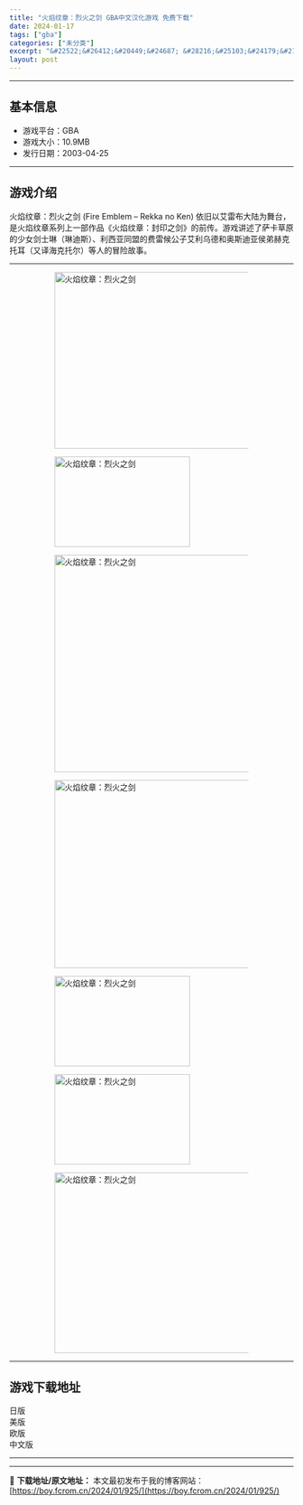 ```yaml
---
title: "火焰纹章：烈火之剑 GBA中文汉化游戏 免费下载"
date: 2024-01-17
tags: ["gba"]
categories: ["未分类"]
excerpt: "&#22522;&#26412;&#20449;&#24687; &#28216;&#25103;&#24179;&#21488;&#65306;GBA &#28216;&#25103;&#22823;&#23567;&#65306;10.9MB &#21457;&#34892;&#26085;&amp;#&hellip;"
layout: post
---
```


 <hr><h2>&#22522;&#26412;&#20449;&#24687;</h2> <ul><li>&#28216;&#25103;&#24179;&#21488;&#65306;GBA</li> <li>&#28216;&#25103;&#22823;&#23567;&#65306;10.9MB</li> <li>&#21457;&#34892;&#26085;&#26399;&#65306;2003-04-25</li> </ul><hr><h2>&#28216;&#25103;&#20171;&#32461;</h2> <p>&#28779;&#28976;&#32441;&#31456;&#65306;&#28872;&#28779;&#20043;&#21073; (Fire Emblem &ndash; Rekka no Ken) &#20381;&#26087;&#20197;&#33406;&#38647;&#24067;&#22823;&#38470;&#20026;&#33310;&#21488;&#65292;&#26159;&#28779;&#28976;&#32441;&#31456;&#31995;&#21015;&#19978;&#19968;&#37096;&#20316;&#21697;&#12298;&#28779;&#28976;&#32441;&#31456;&#65306;&#23553;&#21360;&#20043;&#21073;&#12299;&#30340;&#21069;&#20256;&#12290;&#28216;&#25103;&#35762;&#36848;&#20102;&#33832;&#21345;&#33609;&#21407;&#30340;&#23569;&#22899;&#21073;&#22763;&#29747;&#65288;&#29747;&#36842;&#26031;&#65289;&#12289;&#21033;&#35199;&#20122;&#21516;&#30431;&#30340;&#36153;&#38647;&#20505;&#20844;&#23376;&#33406;&#21033;&#20044;&#24503;&#21644;&#22885;&#26031;&#36842;&#20122;&#20399;&#24351;&#36203;&#20811;&#25176;&#32819;&#65288;&#21448;&#35793;&#28023;&#20811;&#25176;&#23572;&#65289;&#31561;&#20154;&#30340;&#20882;&#38505;&#25925;&#20107;&#12290;</p> <hr><figure><figure><img loading="lazy" decoding="async" width="500" height="313" data-id="5460" src="https://boy.fcrom.cn/wp-content/uploads/2024/01/20240116_65a635e09164a.jpg" title="&#28779;&#28976;&#32441;&#31456;&#65306;&#28872;&#28779;&#20043;&#21073;-&#23553;&#38754;" alt="火焰纹章：烈火之剑"></figure><figure><img loading="lazy" decoding="async" width="240" height="160" data-id="5419" src="https://boy.fcrom.cn/wp-content/uploads/2024/01/20240116_65a635e0bf915.png" title="&#28779;&#28976;&#32441;&#31456;&#65306;&#28872;&#28779;&#20043;&#21073;-1" alt="火焰纹章：烈火之剑"></figure><figure><img loading="lazy" decoding="async" width="577" height="385" data-id="5424" src="https://boy.fcrom.cn/wp-content/uploads/2024/01/20240116_65a635e11df5d.jpg" title="&#28779;&#28976;&#32441;&#31456;&#65306;&#28872;&#28779;&#20043;&#21073;-2" alt="火焰纹章：烈火之剑"></figure><figure><img loading="lazy" decoding="async" width="500" height="333" data-id="5421" src="https://boy.fcrom.cn/wp-content/uploads/2024/01/20240116_65a635e14e17a.jpg" title="&#28779;&#28976;&#32441;&#31456;&#65306;&#28872;&#28779;&#20043;&#21073;-3" alt="火焰纹章：烈火之剑"></figure><figure><img loading="lazy" decoding="async" width="240" height="160" data-id="5422" src="https://boy.fcrom.cn/wp-content/uploads/2024/01/20240116_65a635e175ae8.png" title="&#28779;&#28976;&#32441;&#31456;&#65306;&#28872;&#28779;&#20043;&#21073;" alt="火焰纹章：烈火之剑"></figure><figure><img loading="lazy" decoding="async" width="240" height="160" data-id="5425" src="https://boy.fcrom.cn/wp-content/uploads/2024/01/20240116_65a635e1a2a15.png" title="&#28779;&#28976;&#32441;&#31456;&#65306;&#28872;&#28779;&#20043;&#21073;" alt="火焰纹章：烈火之剑"></figure><figure><img loading="lazy" decoding="async" width="480" height="320" data-id="5426" src="https://boy.fcrom.cn/wp-content/uploads/2024/01/20240116_65a635e21c757.gif" title="&#28779;&#28976;&#32441;&#31456;&#65306;&#28872;&#28779;&#20043;&#21073;" alt="火焰纹章：烈火之剑"></figure></figure><hr><h2>&#28216;&#25103;&#19979;&#36733;&#22320;&#22336;</h2> <div><div> <div> <span></span><span>&#26085;&#29256;</span></div> <div> <span></span><span>&#32654;&#29256;</span></div> <div> <span></span><span>&#27431;&#29256;</span></div> <div> <span></span><span>&#20013;&#25991;&#29256;</span></div> </div></div> <hr>

---
📖 **下载地址/原文地址：** 本文最初发布于我的博客网站：[https://boy.fcrom.cn/2024/01/925/](https://boy.fcrom.cn/2024/01/925/)
